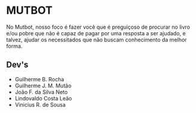 # MUTBOT

  No Mutbot, nosso foco é fazer você
que é preguiçoso de procurar no livro
e/ou pobre que não é capaz de pagar
por uma resposta a ser ajudado, e
talvez, ajudar os necessitados que não
buscam conhecimento da melhor
forma.


## Dev's
  - Guilherme B. Rocha 
  - Guilherme J. M. Mutão 
  - João F.  da Silva Neto 
  - Lindovaldo Costa Leão
  - Vinicius R. de Sousa


